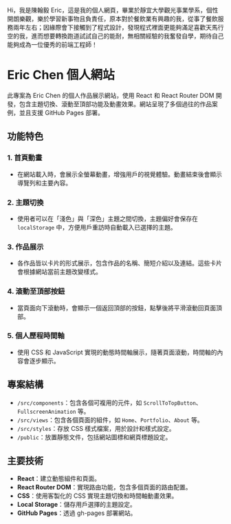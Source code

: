 Hi，我是陳翰毅 Eric，這是我的個人網頁，畢業於靜宜大學觀光事業學系，個性開朗樂觀，樂於學習新事物且負責任，原本對於餐飲業有興趣的我，從事了餐飲服務兩年左右；因緣際會下接觸到了程式設計，發現程式裡面更能夠滿足喜歡天馬行空的我，進而想要轉換跑道試試自己的能耐，無相關經驗的我奮發自學，期待自己能夠成為一位優秀的前端工程師！

# Eric Chen 個人網站

此專案為 Eric Chen 的個人作品展示網站，使用 React 和 React Router DOM 開發，包含主題切換、滾動至頂部功能及動畫效果。網站呈現了多個過往的作品案例，並且支援 GitHub Pages 部署。

## 功能特色

### 1. 首頁動畫

- 在網站載入時，會展示全螢幕動畫，增強用戶的視覺體驗。動畫結束後會顯示導覽列和主要內容。

### 2. 主題切換

- 使用者可以在「淺色」與「深色」主題之間切換，主題偏好會保存在 `localStorage` 中，方便用戶重訪時自動載入已選擇的主題。

### 3. 作品展示

- 各作品皆以卡片的形式展示，包含作品的名稱、簡短介紹以及連結。這些卡片會根據網站當前主題改變樣式。

### 4. 滾動至頂部按鈕

- 當頁面向下滾動時，會顯示一個返回頂部的按鈕，點擊後將平滑滾動回頁面頂部。

### 5. 個人歷程時間軸

- 使用 CSS 和 JavaScript 實現的動態時間軸展示，隨著頁面滾動，時間軸的內容會逐步顯示。

## 專案結構

- `/src/components`：包含各個可複用的元件，如 `ScrollToTopButton`、`FullscreenAnimation` 等。
- `/src/views`：包含各個頁面的組件，如 `Home`、`Portfolio`、`About` 等。
- `/src/styles`：存放 CSS 樣式檔案，用於設計和樣式設定。
- `/public`：放置靜態文件，包括網站圖標和網頁標題設定。

## 主要技術

- **React**：建立動態組件和頁面。
- **React Router DOM**：實現路由功能，包含多個頁面的路由配置。
- **CSS**：使用客製化的 CSS 實現主題切換和時間軸動畫效果。
- **Local Storage**：儲存用戶選擇的主題設定。
- **GitHub Pages**：透過 gh-pages 部署網站。
